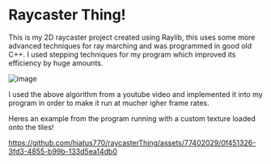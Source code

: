 # Raycaster Thing! 

This is my 2D raycaster project created using Raylib, this uses some more advanced techniques for ray marching and was programmed in good old C++. 
I used stepping techniques for my program which improved its efficiency by huge amounts. 

![image](https://github.com/hiatus770/raycasterThing/assets/77402029/a0687c88-d37e-466d-878e-16d6073fdc1b)

I used the above algorithm from a youtube video and implemented it into my program in order to make it run at mucher igher frame rates. 


Heres an example from the program running with a custom texture loaded onto the tiles! 

https://github.com/hiatus770/raycasterThing/assets/77402029/0f451326-3fd3-4855-b99b-133d5ea14db0
